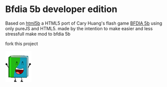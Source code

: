# Bfdia 5b developer edition
Based on <a>[html5b](https://coppersalts.github.io/HTML5b/)</a> a HTML5 port of Cary Huang's flash game [BFDIA 5b](http://bfdi.tv/5b/) using only pureJS and HTML5.
made by the intention to make easier and less stressfull make mod to bfdia 5b

fork this project

<img src= Book_Wins_Dream_Island.webp>
